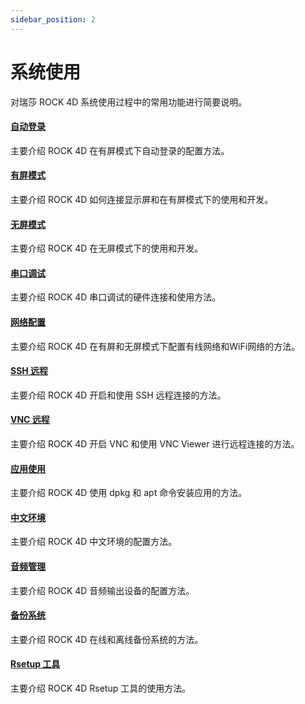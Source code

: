 ```yaml
---
sidebar_position: 2
---
```


# 系统使用

对瑞莎 ROCK 4D 系统使用过程中的常用功能进行简要说明。

#### [自动登录](/rock4/rock4d/system-config/auto-login)

主要介绍 ROCK 4D 在有屏模式下自动登录的配置方法。

#### [有屏模式](/rock4/rock4d/system-config/display-mode)

主要介绍 ROCK 4D 如何连接显示屏和在有屏模式下的使用和开发。

#### [无屏模式](/rock4/rock4d/system-config/no-display-mode)

主要介绍 ROCK 4D 在无屏模式下的使用和开发。

#### [串口调试](/rock4/rock4d/system-config/uart_debug)

主要介绍 ROCK 4D 串口调试的硬件连接和使用方法。

#### [网络配置](/rock4/rock4d/system-config/web-config)

主要介绍 ROCK 4D 在有屏和无屏模式下配置有线网络和WiFi网络的方法。

#### [SSH 远程](/rock4/rock4d/system-config/ssh-remote)

主要介绍 ROCK 4D 开启和使用 SSH 远程连接的方法。

#### [VNC 远程](/rock4/rock4d/system-config/vnc-remote)

主要介绍 ROCK 4D 开启 VNC 和使用 VNC Viewer 进行远程连接的方法。

#### [应用使用](/rock4/rock4d/system-config/application-use)

主要介绍 ROCK 4D 使用 dpkg 和 apt 命令安装应用的方法。

#### [中文环境](/rock4/rock4d/system-config/chinese-env)

主要介绍 ROCK 4D 中文环境的配置方法。

#### [音频管理](/rock4/rock4d/system-config/audio-use)

主要介绍 ROCK 4D 音频输出设备的配置方法。

#### [备份系统](/rock4/rock4d/system-config/backup-system)

主要介绍 ROCK 4D 在线和离线备份系统的方法。

#### [Rsetup 工具](/rock4/rock4d/system-config/rsetup)

主要介绍 ROCK 4D Rsetup 工具的使用方法。
